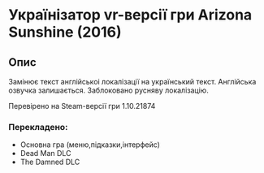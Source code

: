 # Українізатор vr-версії гри Arizona Sunshine (2016)



<h2>Опис</h2>

<p>Замінює текст англійськоі локалізації на український текст. Англійська озвучка залишається. Заблоковано русняву локалізацію. </p>
<p>Перевірено на Steam-версії гри 1.10.21874</p>

<h3>Перекладено:</h3>
<ul>
  <li>Основна гра (меню,підказки,інтерфейс)</li>
  <li>Dead Man DLC</li>
  <li>The Damned DLC</li>
</ul>

